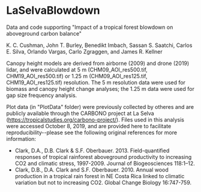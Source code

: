 # LaSelvaBlowdown

Data and code supporting "Impact of a tropical forest blowdown on aboveground carbon balance"

K. C. Cushman, John T. Burley, Benedikt Imbach, Sassan S. Saatchi, Carlos E. Silva, Orlando Vargas, Carlo Zgraggen, and James R. Kellner

Canopy height models are derived from airborne (2009) and drone (2019) lidar, and were calculated at 5 m (CHM09_AOI_res500.tif, CHM19_AOI_res500.tif) or 1.25 m (CHM09_AOI_res125.tif, CHM19_AOI_res125.tif) resolution. The 5 m resolution data were used for biomass and canopy height change analyses; the 1.25 m data were used for gap size frequency analysis.

Plot data (in "PlotData" folder) were previously collected by otheres and are publicly available through the CARBONO project at La Selva (https://tropicalstudies.org/carbono-project/). Files used in this analysis were accessed October 8, 2019, and are provided here to facilitate reproducibility--please see the following original references for more information:
- Clark, D.A., D.B. Clark & S.F. Oberbauer. 2013. Field-quantified responses of tropical rainforest aboveground productivity to increasing CO2 and climatic stress, 1997-2009. Journal of Biogeosciences 118:1–12.
- Clark, D.B., D.A. Clark and S.F. Oberbauer. 2010. Annual wood production in a tropical rain forest in NE Costa Rica linked to climatic variation but not to increasing CO2. Global Change Biology 16:747-759.
